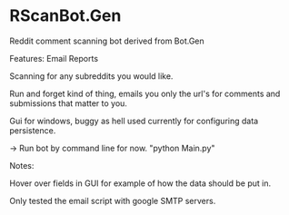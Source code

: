 RScanBot.Gen
============

Reddit comment scanning bot derived from Bot.Gen

Features:
Email Reports

Scanning for any subreddits you would like.

Run and forget kind of thing, emails you only the url's for comments and submissions that matter to you.

Gui for windows, buggy as hell used currently for configuring data persistence. 

-> Run bot by command line for now. "python Main.py"


Notes:

  Hover over fields in GUI for example of how the data should be put in.
  
  Only tested the email script with google SMTP servers.
  

